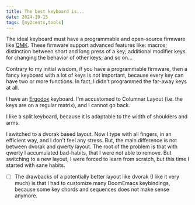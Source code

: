 ```yaml
---
title: The best keyboard is...
date: 2024-10-15
tags: [my2cents,tools]
---
```


The ideal keyboard must have a programmable and open-source firmware like [QMK](https://en.wikipedia.org/wiki/QMK). These firmware support advanced features like: macros; distinction between short and long press of a key; additional modifier keys for changing the behavior of other keys; and so on...

Contrary to my initial wisdom, if you have a programmable firmware, then a fancy keyboard with a lot of keys is not important, because every key can have two or more functions. In fact, I didn't programmed the far-away keys at all. 

I have an [Ergodox](https://ergodox-ez.com/) keyboard. I'm accustomed to Columnar Layout (i.e. the keys are on a regular matrix), and I cannot go back.

I like a split keyboard, because it is adaptable to the width of shoulders and arms.

I switched to a dvorak based layout. Now I type with all fingers, in an efficient way, and I don't feel any stress. But, the main difference is not between dvorak and qwerty layout. The root of the problem is that with qwerty I accumulated bad-habits, that I were not able to remove. But switching to a new layout, I were forced to learn from scratch, but this time I started with sane habits. 

  * [ ] The drawbacks of a potentially better layout like dvorak (I like it very much) is that I had to customize many DoomEmacs keybindings, because some key chords and sequences does not make sense anymore. 


